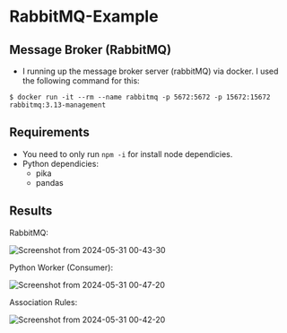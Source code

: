 # RabbitMQ-Example

## Message Broker (RabbitMQ)
- I running up the message broker server (rabbitMQ) via docker. I used the following command for this:
```
$ docker run -it --rm --name rabbitmq -p 5672:5672 -p 15672:15672 rabbitmq:3.13-management
```

## Requirements
- You need to only run `npm -i` for install node dependicies.
- Python dependicies:
  - pika
  - pandas 

## Results

RabbitMQ:

![Screenshot from 2024-05-31 00-43-30](https://github.com/bariskara48/RabbitMQ-Example/assets/124704473/e411d874-3f8b-43fc-9b15-1da382034007)

Python Worker (Consumer):

![Screenshot from 2024-05-31 00-47-20](https://github.com/bariskara48/RabbitMQ-Example/assets/124704473/6ebcdb34-fb47-4b8c-9a69-47995333bc85)

Association Rules:

![Screenshot from 2024-05-31 00-42-20](https://github.com/bariskara48/RabbitMQ-Example/assets/124704473/bafdd024-65f9-4abd-ae6c-3d4c0ed853e7)
